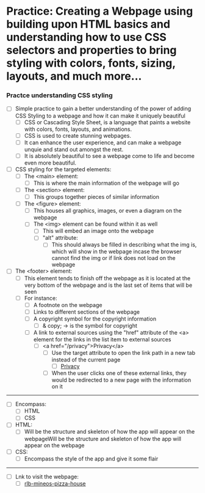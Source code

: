 # Practice: Creating a Webpage using building upon HTML basics and understanding how to use CSS selectors and properties to bring styling with colors, fonts, sizing, layouts, and much more...

### Practce understanding CSS styling

-   [ ] Simple practice to gain a better understanding of the power of adding CSS Styling to a webpage and how it can make it uniquely beautiful
    -   [ ] CSS or Cascading Style Sheet, is a language that paints a website with colors, fonts, layouts, and animations.
    -   [ ] CSS is used to create stunning webpages.
    -   [ ] It can enhance the user experience, and can make a webpage unquie and stand out amongst the rest.
    -   [ ] It is absolutely beautiful to see a webpage come to life and become even more beautiful.
-   [ ] CSS styling for the targeted elements:
    -   [ ] The &lt;main&gt; element:
        -   [ ] This is where the main information of the webpage will go
    -   [ ] The &lt;section&gt; element:
        -   [ ] This groups together pieces of similar information
    -   [ ] The &lt;figure&gt; element:
        -   [ ] This houses all graphics, images, or even a diagram on the webpage
        -   [ ] The &lt;img&gt; element can be found within it as well
            -   [ ] This will embed an image onto the webpage
            -   [ ] "alt" attribute:
                -   [ ] This should always be filled in describing what the img is, which will show in the webpage incase the browser cannot find the img or if link does not load on the webpage
-   [ ] The &lt;footer&gt; element:
    -   [ ] This element tends to finish off the webpage as it is located at the very bottom of the webpage and is the last set of items that will be seen
    -   [ ] For instance:
        -   [ ] A footnote on the webpage
        -   [ ] Links to different sections of the webpage
        -   [ ] A copyright symbol for the copyright information
            -   [ ] & copy; -> is the symbol for copyright
        -   [ ] A link to external sources using the "href" attribute of the &lt;a&gt; element for the links in the list item to external sources
            -   [ ] &lt;a href="/privacy"&gt;Privacy&lt;/a&gt;
                -   [ ] Use the target attribute to open the link path in a new tab instead of the current page
                    -   [ ] <a href="/privacy" target="_blank">Privacy</a>
                -   [ ] When the user clicks one of these external links, they would be redirected to a new page with the information on it

---

-   [ ] Encompass:
    -   [ ] HTML
    -   [ ] CSS
-   [ ] HTML:
    -   [ ] Will be the structure and skeleton of how the app will appear on the webpageWill be the structure and skeleton of how the app will appear on the webpage
-   [ ] CSS:
    -   [ ] Encompass the style of the app and give it some flair

---

-   [ ] Lnk to visit the webpage:
    -   [ ] <a href="" target="_blank">rlb-mineos-pizza-house</a>
